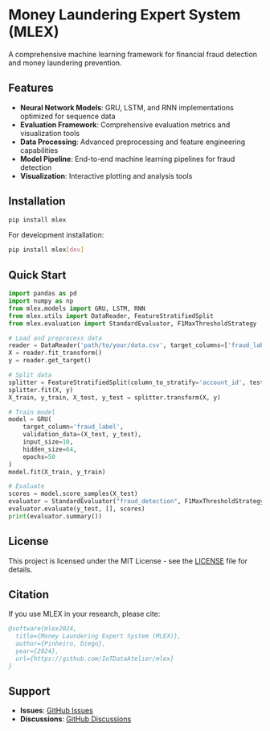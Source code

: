 # Money Laundering Expert System (MLEX)

A comprehensive machine learning framework for financial fraud detection and money laundering prevention.

## Features

- **Neural Network Models**: GRU, LSTM, and RNN implementations optimized for sequence data
- **Evaluation Framework**: Comprehensive evaluation metrics and visualization tools
- **Data Processing**: Advanced preprocessing and feature engineering capabilities
- **Model Pipeline**: End-to-end machine learning pipelines for fraud detection
- **Visualization**: Interactive plotting and analysis tools

## Installation

```bash
pip install mlex
```

For development installation:

```bash
pip install mlex[dev]
```

## Quick Start

```python
import pandas as pd
import numpy as np
from mlex.models import GRU, LSTM, RNN
from mlex.utils import DataReader, FeatureStratifiedSplit
from mlex.evaluation import StandardEvaluator, F1MaxThresholdStrategy

# Load and preprocess data
reader = DataReader('path/to/your/data.csv', target_columns=['fraud_label'])
X = reader.fit_transform()
y = reader.get_target()

# Split data
splitter = FeatureStratifiedSplit(column_to_stratify='account_id', test_proportion=0.3)
splitter.fit(X, y)
X_train, y_train, X_test, y_test = splitter.transform(X, y)

# Train model
model = GRU(
    target_column='fraud_label',
    validation_data=(X_test, y_test),
    input_size=10,
    hidden_size=64,
    epochs=50
)
model.fit(X_train, y_train)

# Evaluate
scores = model.score_samples(X_test)
evaluator = StandardEvaluator("fraud_detection", F1MaxThresholdStrategy())
evaluator.evaluate(y_test, [], scores)
print(evaluator.summary())
```

## License

This project is licensed under the MIT License - see the [LICENSE](LICENSE) file for details.

## Citation

If you use MLEX in your research, please cite:

```bibtex
@software{mlex2024,
  title={Money Laundering Expert System (MLEX)},
  author={Pinheiro, Diego},
  year={2024},
  url={https://github.com/IoTDataAtelier/mlex}
}
```

## Support

- **Issues**: [GitHub Issues](https://github.com/IoTDataAtelier/mlex/issues)
- **Discussions**: [GitHub Discussions](https://github.com/IoTDataAtelier/mlex/discussions)
